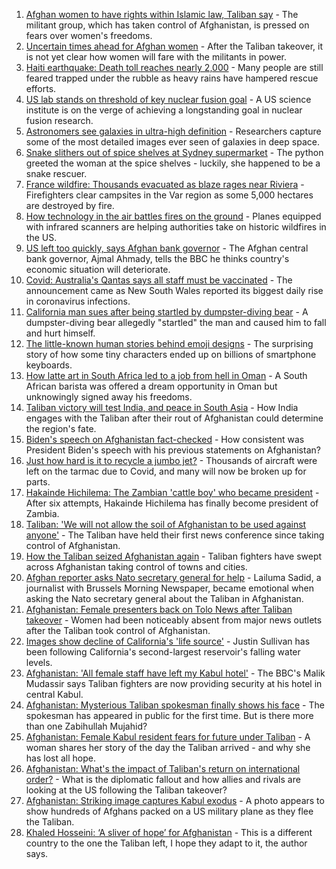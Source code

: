 1. [Afghan women to have rights within Islamic law, Taliban say](https://www.bbc.co.uk/news/world-asia-58249952) - The militant group, which has taken control of Afghanistan, is pressed on fears over women's freedoms.
2. [Uncertain times ahead for Afghan women](https://www.bbc.co.uk/news/world-asia-58244017) - After the Taliban takeover, it is not yet clear how women will fare with the militants in power.
3. [Haiti earthquake: Death toll reaches nearly 2,000](https://www.bbc.co.uk/news/world-latin-america-58187979) - Many people are still feared trapped under the rubble as heavy rains have hampered rescue efforts.
4. [US lab stands on threshold of key nuclear fusion goal](https://www.bbc.co.uk/news/science-environment-58252784) - A US science institute is on the verge of achieving a longstanding goal in nuclear fusion research.
5. [Astronomers see galaxies in ultra-high definition](https://www.bbc.co.uk/news/science-environment-57998940) - Researchers capture some of the most detailed images ever seen of galaxies in deep space.
6. [Snake slithers out of spice shelves at Sydney supermarket](https://www.bbc.co.uk/news/world-australia-58253378) - The python greeted the woman at the spice shelves - luckily, she happened to be a snake rescuer.
7. [France wildfire: Thousands evacuated as blaze rages near Riviera](https://www.bbc.co.uk/news/world-europe-58243066) - Firefighters clear campsites in the Var region as some 5,000 hectares are destroyed by fire.
8. [How technology in the air battles fires on the ground](https://www.bbc.co.uk/news/world-us-canada-58248261) - Planes equipped with infrared scanners are helping authorities take on historic wildfires in the US.
9. [US left too quickly, says Afghan bank governor](https://www.bbc.co.uk/news/business-58252065) - The Afghan central bank governor, Ajmal Ahmady, tells the BBC he thinks country's economic situation will deteriorate.
10. [Covid: Australia's Qantas says all staff must be vaccinated](https://www.bbc.co.uk/news/business-58239790) - The announcement came as New South Wales reported its biggest daily rise in coronavirus infections.
11. [California man sues after being startled by dumpster-diving bear](https://www.bbc.co.uk/news/world-us-canada-58250366) - A dumpster-diving bear allegedly "startled" the man and caused him to fall and hurt himself.
12. [The little-known human stories behind emoji designs](https://www.bbc.co.uk/news/technology-58180556) - The surprising story of how some tiny characters ended up on billions of smartphone keyboards.
13. [How latte art in South Africa led to a job from hell in Oman](https://www.bbc.co.uk/news/world-africa-57990393) - A South African barista was offered a dream opportunity in Oman but unknowingly signed away his freedoms.
14. [Taliban victory will test India, and peace in South Asia](https://www.bbc.co.uk/news/world-asia-india-58240301) - How India engages with the Taliban after their rout of Afghanistan could determine the region's fate.
15. [Biden's speech on Afghanistan fact-checked](https://www.bbc.co.uk/news/58243158) - How consistent was President Biden's speech with his previous statements on Afghanistan?
16. [Just how hard is it to recycle a jumbo jet?](https://www.bbc.co.uk/news/business-57983174) - Thousands of aircraft were left on the tarmac due to Covid, and many will now be broken up for parts.
17. [Hakainde Hichilema: The Zambian 'cattle boy' who became president](https://www.bbc.co.uk/news/world-africa-58229710) - After six attempts, Hakainde Hichilema has finally become president of Zambia.
18. [Taliban: 'We will not allow the soil of Afghanistan to be used against anyone'](https://www.bbc.co.uk/news/world-asia-58249178) - The Taliban have held their first news conference since taking control of Afghanistan.
19. [How the Taliban seized Afghanistan again](https://www.bbc.co.uk/news/world-asia-58238023) - Taliban fighters have swept across Afghanistan taking control of towns and cities.
20. [Afghan reporter asks Nato secretary general for help](https://www.bbc.co.uk/news/world-asia-58250062) - Lailuma Sadid, a journalist with Brussels Morning Newspaper, became emotional when asking the Nato secretary general about the Taliban in Afghanistan.
21. [Afghanistan: Female presenters back on Tolo News after Taliban takeover](https://www.bbc.co.uk/news/world-asia-58241000) - Women had been noticeably absent from major news outlets after the Taliban took control of Afghanistan.
22. [Images show decline of California's 'life source'](https://www.bbc.co.uk/news/world-us-canada-58232044) - Justin Sullivan has been following California's second-largest reservoir's falling water levels.
23. [Afghanistan: 'All female staff have left my Kabul hotel'](https://www.bbc.co.uk/news/world-asia-58243134) - The BBC's Malik Mudassir says Taliban fighters are now providing security at his hotel in central Kabul.
24. [Afghanistan: Mysterious Taliban spokesman finally shows his face](https://www.bbc.co.uk/news/world-asia-58250607) - The spokesman has appeared in public for the first time. But is there more than one Zabihullah Mujahid?
25. [Afghanistan: Female Kabul resident fears for future under Taliban](https://www.bbc.co.uk/news/world-asia-58252014) - A woman shares her story of the day the Taliban arrived - and why she has lost all hope.
26. [Afghanistan: What's the impact of Taliban's return on international order?](https://www.bbc.co.uk/news/world-us-canada-58248864) - What is the diplomatic fallout and how allies and rivals are looking at the US following the Taliban takeover?
27. [Afghanistan: Striking image captures Kabul exodus](https://www.bbc.co.uk/news/world-asia-58242733) - A photo appears to show hundreds of Afghans packed on a US military plane as they flee the Taliban.
28. [Khaled Hosseini: ‘A sliver of hope’ for Afghanistan](https://www.bbc.co.uk/news/world-asia-58245606) - This is a different country to the one the Taliban left, I hope they adapt to it, the author says.
